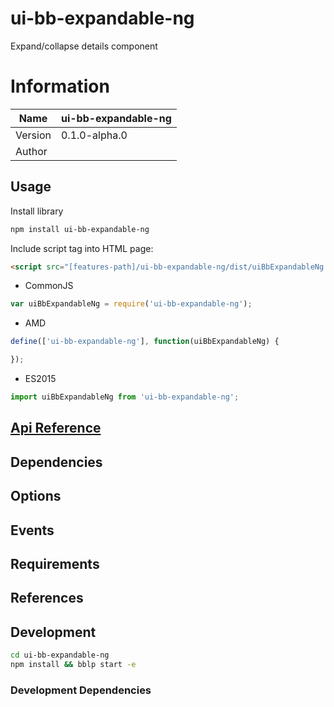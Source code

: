 # ui-bb-expandable-ng

Expand/collapse details component

# Information
| Name       | ui-bb-expandable-ng   |
|------------|------------------|
| Version    | 0.1.0-alpha.0|
| Author     |  |

## Usage

Install library

```bash
npm install ui-bb-expandable-ng
```

Include script tag into HTML page:

```html
<script src="[features-path]/ui-bb-expandable-ng/dist/uiBbExpandableNg.js"></script>
```

- CommonJS

```javascript
var uiBbExpandableNg = require('ui-bb-expandable-ng');
```

- AMD

```javascript
define(['ui-bb-expandable-ng'], function(uiBbExpandableNg) {

});
```

- ES2015

```javascript
import uiBbExpandableNg from 'ui-bb-expandable-ng';
```

## [Api Reference](./docs/api-dev.md)

## Dependencies

## Options

## Events

## Requirements

## References

## Development

```bash
cd ui-bb-expandable-ng
npm install && bblp start -e
```

### Development Dependencies
